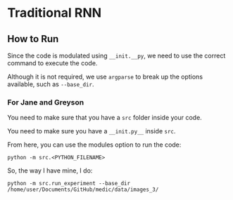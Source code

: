 # Traditional RNN

## How to Run

Since the code is modulated using `__init.__py`, we need to use the correct command to execute the code.

Although it is not required, we use `argparse` to break up the options available, such as `--base_dir`.

### For Jane and Greyson

You need to make sure that you have a `src` folder inside your code.

You need to make sure you have a `__init.py__` inside `src`.

From here, you can use the modules option to run the code:

```
python -m src.<PYTHON_FILENAME>
```

So, the way I have mine, I do:

```
python -m src.run_experiment --base_dir /home/user/Documents/GitHub/medic/data/images_3/
```